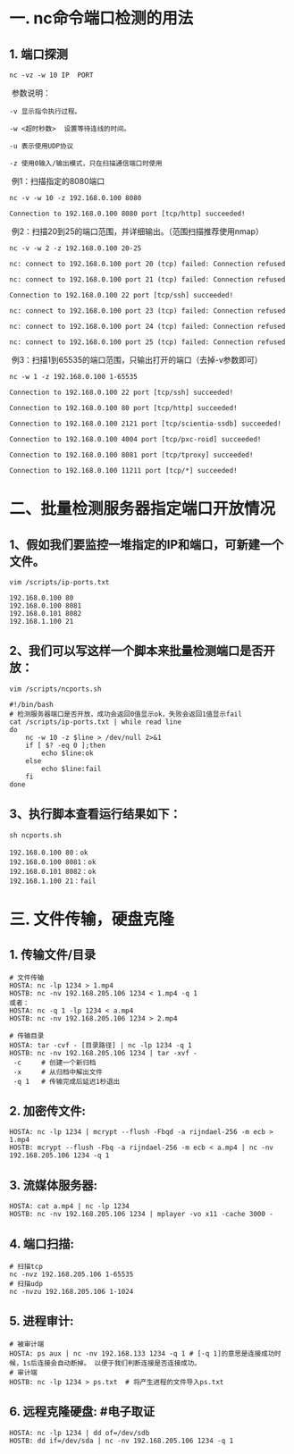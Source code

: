 

# 一. nc命令端口检测的用法

## 1. 端口探测

```shell
nc -vz -w 10 IP  PORT
```

​	参数说明：

```
-v 显示指令执行过程。

-w <超时秒数>  设置等待连线的时间。

-u 表示使用UDP协议

-z 使用0输入/输出模式，只在扫描通信端口时使用
```

​	例1：扫描指定的8080端口

```shell
nc -v -w 10 -z 192.168.0.100 8080 

Connection to 192.168.0.100 8080 port [tcp/http] succeeded!
```

​	例2：扫描20到25的端口范围，并详细输出。（范围扫描推荐使用nmap）

```shell
nc -v -w 2 -z 192.168.0.100 20-25 
```

```shell
nc: connect to 192.168.0.100 port 20 (tcp) failed: Connection refused

nc: connect to 192.168.0.100 port 21 (tcp) failed: Connection refused

Connection to 192.168.0.100 22 port [tcp/ssh] succeeded!

nc: connect to 192.168.0.100 port 23 (tcp) failed: Connection refused

nc: connect to 192.168.0.100 port 24 (tcp) failed: Connection refused

nc: connect to 192.168.0.100 port 25 (tcp) failed: Connection refused
```

​	例3：扫描1到65535的端口范围，只输出打开的端口（去掉-v参数即可）

```shell
nc -w 1 -z 192.168.0.100 1-65535 
```

```shell
Connection to 192.168.0.100 22 port [tcp/ssh] succeeded!

Connection to 192.168.0.100 80 port [tcp/http] succeeded!

Connection to 192.168.0.100 2121 port [tcp/scientia-ssdb] succeeded!

Connection to 192.168.0.100 4004 port [tcp/pxc-roid] succeeded!

Connection to 192.168.0.100 8081 port [tcp/tproxy] succeeded!

Connection to 192.168.0.100 11211 port [tcp/*] succeeded!
```

# 二、批量检测服务器指定端口开放情况

## 1、假如我们要监控一堆指定的IP和端口，可新建一个文件。

```shell
vim /scripts/ip-ports.txt

192.168.0.100 80  
192.168.0.100 8081  
192.168.0.101 8082  
192.168.1.100 21 
```

## 2、我们可以写这样一个脚本来批量检测端口是否开放：

```shell
vim /scripts/ncports.sh

#!/bin/bash  
# 检测服务器端口是否开放，成功会返回0值显示ok，失败会返回1值显示fail  
cat /scripts/ip-ports.txt | while read line  
do  
 	nc -w 10 -z $line > /dev/null 2>&1  
 	if [ $? -eq 0 ];then  
  		echo $line:ok  
 	else  
  		echo $line:fail  
 	fi  
done 
```

## 3、执行脚本查看运行结果如下：

```shell
sh ncports.sh

192.168.0.100 80：ok
192.168.0.100 8081：ok
192.168.0.101 8082：ok
192.168.1.100 21：fail
```

# 三. 文件传输，硬盘克隆

## 1. 传输文件/目录

```shell
# 文件传输
HOSTA: nc -lp 1234 > 1.mp4
HOSTB: nc -nv 192.168.205.106 1234 < 1.mp4 -q 1
或者：
HOSTA: nc -q 1 -lp 1234 < a.mp4
HOSTB: nc -nv 192.168.205.106 1234 > 2.mp4
```

```shell
# 传输目录
HOSTA: tar -cvf - [目录路径] | nc -lp 1234 -q 1
HOSTB: nc -nv 192.168.205.106 1234 | tar -xvf -
 -c   	# 创建一个新归档
 -x   	# 从归档中解出文件
 -q 1 	# 传输完成后延迟1秒退出
```

## 2. 加密传文件:

```shell
HOSTA: nc -lp 1234 | mcrypt --flush -Fbqd -a rijndael-256 -m ecb > 1.mp4
HOSTB: mcrypt --flush -Fbq -a rijndael-256 -m ecb < a.mp4 | nc -nv 192.168.205.106 1234 -q 1
```

## 3. 流媒体服务器:

```shell
HOSTA: cat a.mp4 | nc -lp 1234
HOSTB: nc -nv 192.168.205.106 1234 | mplayer -vo x11 -cache 3000 -
```

## 4. 端口扫描:

```shell
# 扫描tcp
nc -nvz 192.168.205.106 1-65535 
# 扫描udp
nc -nvzu 192.168.205.106 1-1024 
```

## 5. 进程审计:

```shell
# 被审计端
HOSTA: ps aux | nc -nv 192.168.133 1234 -q 1 # [-q 1]的意思是连接成功时候，1s后连接会自动断掉。 以便于我们判断连接是否连接成功。
# 审计端
HOSTB: nc -lp 1234 > ps.txt  # 将产生进程的文件导入ps.txt
```

## 6. 远程克隆硬盘: #电子取证

```shell
HOSTA: nc -lp 1234 | dd of=/dev/sdb
HOSTB: dd if=/dev/sda | nc -nv 192.168.205.106 1234 -q 1
```

